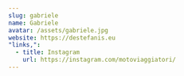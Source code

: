 ```yaml
---
slug: gabriele
name: Gabriele
avatar: /assets/gabriele.jpg
website: https://destefanis.eu
"links,":
  - title: Instagram
    url: https://instagram.com/motoviaggiatori/
---
```


